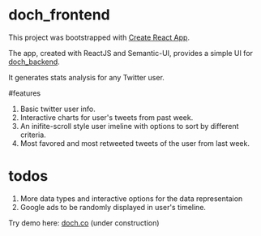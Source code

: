 # doch_frontend
This project was bootstrapped with [Create React App](https://github.com/facebookincubator/create-react-app).

The app, created with ReactJS and Semantic-UI, provides a simple UI for [doch_backend](/doch_backend). 

It generates stats analysis for any Twitter user.

#features
1. Basic twitter user info. 
2. Interactive charts for user's tweets from past week.
3. An inifite-scroll style user imeline with options to sort by different criteria.
4.  Most favored and most retweeted tweets of the user from last week.

# todos
1. More data types and interactive options for the data representaion
2. Google ads to be randomly displayed in user's timeline.

Try demo here: [doch.co](http://doch.co) (under construction)

